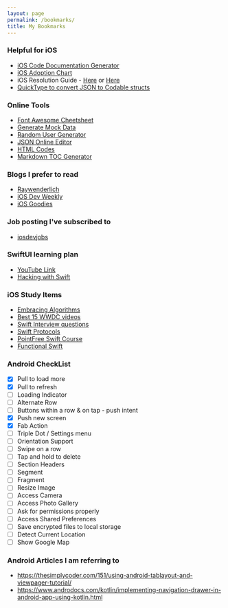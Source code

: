 ```yaml
---
layout: page
permalink: /bookmarks/
title: My Bookmarks
---
```


### Helpful for iOS

- [iOS Code Documentation Generator](https://github.com/realm/jazzy)
- [iOS Adoption Chart](https://david-smith.org/iosversionstats/)
- iOS Resolution Guide - [Here](http://iosres.com/) or [Here](https://ios-resolution.com/)
- [QuickType to convert JSON to Codable structs](quicktype.io)

### Online Tools

- [Font Awesome Cheetsheet](https://fontawesome.com/icons?d=gallery&s=solid&m=free)
- [Generate Mock Data](https://www.mocky.io/)
- [Random User Generator](https://randomuser.me/)
- [JSON Online Editor](https://jsoneditoronline.org/)
- [HTML Codes](https://www.ascii.cl/htmlcodes.htm)
- [Markdown TOC Generator](https://github.com/amaiorano/md-to-toc)

### Blogs I prefer to read

- [Raywenderlich](https://www.raywenderlich.com)
- [iOS Dev Weekly](iosdevweekly.com)
- [iOS Goodies](https://ios-goodies.com)

### Job posting I've subscribed to

- [iosdevjobs](iosdevjobs.com)

### SwiftUI learning plan

- [YouTube Link](https://www.youtube.com/playlist?list=PLDaHCLWmCcQLL-3YDxnPgG8VENNUiJ0Nv)
- [Hacking with Swift](https://www.hackingwithswift.com/)

### iOS Study Items

- [Embracing Algorithms](https://developer.apple.com/videos/play/wwdc2018/223/)
- [Best 15 WWDC videos](https://www.hackingwithswift.com/articles/190/the-best-wwdc-videos-of-all-time?utm_campaign=iOS%2BDev%2BWeekly&utm_medium=email&utm_source=iOS%2BDev%2BWeekly%2BIssue%2B407)
- [Swift Interview questions](https://www.hackingwithswift.com/articles/157/the-complete-guide-to-ios-and-swift-job-interviews)
- [Swift Protocols](https://swiftindepth.com/2019-01-01/reasoning-about-protocols)
- [PointFree Swift Course](https://www.pointfree.co/)
- [Functional Swift](https://www.youtube.com/channel/UCNFUO_7gsLBk4YTmZoSTk5g)

### Android CheckList

- [x] Pull to load more
- [x] Pull to refresh
- [ ] Loading Indicator
- [ ] Alternate Row
- [ ] Buttons within a row & on tap - push intent
- [x] Push new screen
- [x] Fab Action
- [ ] Triple Dot / Settings menu 
- [ ] Orientation Support
- [ ] Swipe on a row
- [ ] Tap and hold to delete
- [ ] Section Headers
- [ ] Segment
- [ ] Fragment
- [ ] Resize Image
- [ ] Access Camera
- [ ] Access Photo Gallery
- [ ] Ask for permissions properly
- [ ] Access Shared Preferences
- [ ] Save encrypted files to local storage
- [ ] Detect Current Location
- [ ] Show Google Map

### Android Articles I am referring to

- https://thesimplycoder.com/151/using-android-tablayout-and-viewpager-tutorial/
- https://www.androdocs.com/kotlin/implementing-navigation-drawer-in-android-app-using-kotlin.html